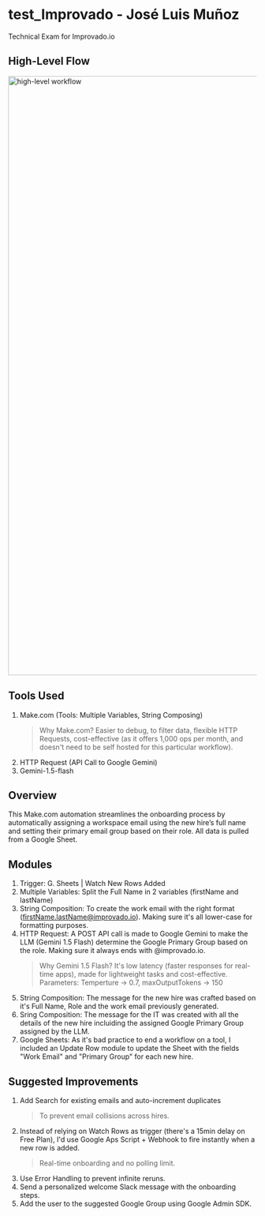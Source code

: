 # test_Improvado - José Luis Muñoz
Technical Exam for Improvado.io

## High-Level Flow
<img width="1214" alt="high-level workflow" src="https://github.com/user-attachments/assets/6fd8ab29-2379-4762-a55d-577ebe0f77b2" />

## Tools Used
1. Make.com (Tools: Multiple Variables, String Composing)
   > Why Make.com? Easier to debug, to filter data, flexible HTTP Requests, cost-effective (as it offers 1,000 ops per month, and doesn't need to be self hosted for this particular workflow).
3. HTTP Request (API Call to Google Gemini)
4. Gemini-1.5-flash

## Overview
This Make.com automation streamlines the onboarding process by automatically assigning a workspace email using the new hire’s full name and setting their primary email group based on their role. All data is pulled from a Google Sheet.

## Modules
1. Trigger: G. Sheets | Watch New Rows Added
2. Multiple Variables: Split the Full Name in 2 variables (firstName and lastName)
3. String Composition: To create the work email with the right format (firstName.lastName@improvado.io). Making sure it's all lower-case for formatting purposes.
4. HTTP Request: A POST API call is made to Google Gemini to make the LLM (Gemini 1.5 Flash) determine the Google Primary Group based on the role. Making sure it always ends with @improvado.io.
   > Why Gemini 1.5 Flash? It's low latency (faster responses for real-time apps), made for lightweight tasks and cost-effective.
   > Parameters: Temperture -> 0.7, maxOutputTokens -> 150
5. String Composition: The message for the new hire was crafted based on it's Full Name, Role and the work email previously generated.
6. Sring Composition: The message for the IT was created with all the details of the new hire incluiding the assigned Google Primary Group assigned by the LLM.
7. Google Sheets: As it's bad practice to end a workflow on a tool, I included an Update Row module to update the Sheet with the fields "Work Email" and "Primary Group" for each new hire.
   

## Suggested Improvements 
1. Add Search for existing emails and auto-increment duplicates
   > To prevent email collisions across hires.
2. Instead of relying on Watch Rows as trigger (there's a 15min delay on Free Plan), I'd use Google Aps Script + Webhook to fire instantly when a new row is added.
   > Real-time onboarding and no polling limit.
3. Use Error Handling to prevent infinite reruns.
4. Send a personalized welcome Slack message with the onboarding steps.
5. Add the user to the suggested Google Group using Google Admin SDK.


